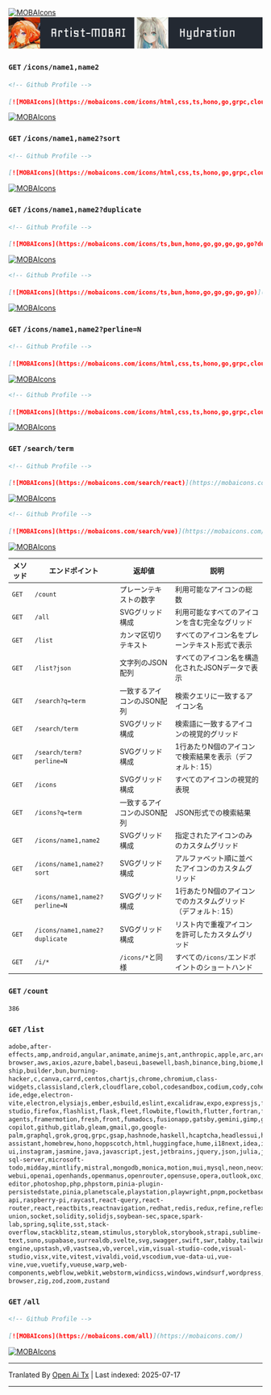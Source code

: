 ﻿
[![MOBAIcons](https://mobaicons.com/about)](https://mobaicons.com/)
[![MOBAIcons](https://raw.githubusercontent.com/Artist-MOBAI/MOBAIcons/main/./src/docs/image/author.svg)](https://mobaicons.com/)

<!-- [![APIステータス](https://img.shields.io/badge/API-Online-green)](https://mobaicons.com)
[![ライセンス](https://img.shields.io/badge/License-MIT-blue.svg)](./LICENSE)
[![GitHubスター](https://img.shields.io/github/stars/Artist-MOBAI/MOBAIcons)](https://github.com/Artist-MOBAI/MOBAIcons) -->

### `GET` `/icons/name1,name2`


```md
<!-- Github Profile -->

[![MOBAIcons](https://mobaicons.com/icons/html,css,ts,hono,go,grpc,cloudflare)](https://mobaicons.com/)
```

[![MOBAIcons](https://mobaicons.com/icons/html,css,ts,hono,go,grpc,cloudflare)](https://mobaicons.com/)

### `GET` `/icons/name1,name2?sort`

```md
<!-- Github Profile -->

[![MOBAIcons](https://mobaicons.com/icons/html,css,ts,hono,go,grpc,cloudflare?sort)](https://mobaicons.com/)
```

[![MOBAIcons](https://mobaicons.com/icons/html,css,ts,hono,go,grpc,cloudflare?sort)](https://mobaicons.com/)

### `GET` `/icons/name1,name2?duplicate`

```md
<!-- Github Profile -->

[![MOBAIcons](https://mobaicons.com/icons/ts,bun,hono,go,go,go,go,go?duplicate)](https://mobaicons.com/)
```

[![MOBAIcons](https://mobaicons.com/icons/ts,bun,hono,go,go,go,go,go?duplicate)](https://mobaicons.com/)

```md
<!-- Github Profile -->

[![MOBAIcons](https://mobaicons.com/icons/ts,bun,hono,go,go,go,go,go)](https://mobaicons.com/)
```

[![MOBAIcons](https://mobaicons.com/icons/ts,bun,hono,go,go,go,go,go)](https://mobaicons.com/)

### `GET` `/icons/name1,name2?perline=N`

```md
<!-- Github Profile -->

[![MOBAIcons](https://mobaicons.com/icons/html,css,ts,hono,go,grpc,cloudflare,bun,js,astro,preact,react,vue,trpc?perline=7)](https://mobaicons.com/)
```

[![MOBAIcons](https://mobaicons.com/icons/html,css,ts,hono,go,grpc,cloudflare,bun,js,astro,preact,react,vue,trpc?perline=7)](https://mobaicons.com/)

```md
<!-- Github Profile -->

[![MOBAIcons](https://mobaicons.com/icons/html,css,ts,hono,go,grpc,cloudflare,bun,js,astro,preact,react,vue,trpc?perline=10)](https://mobaicons.com/)
```

[![MOBAIcons](https://mobaicons.com/icons/html,css,ts,hono,go,grpc,cloudflare,bun,js,astro,preact,react,vue,trpc?perline=10)](https://mobaicons.com/)

### `GET` `/search/term`

```md
<!-- Github Profile -->

[![MOBAIcons](https://mobaicons.com/search/react)](https://mobaicons.com/)
```

[![MOBAIcons](https://mobaicons.com/search/react)](https://mobaicons.com/)

```md
<!-- Github Profile -->

[![MOBAIcons](https://mobaicons.com/search/vue)](https://mobaicons.com/)
```
[![MOBAIcons](https://mobaicons.com/search/vue)](https://mobaicons.com/)

| メソッド | エンドポイント                  | 返却値                     | 説明                                              |
| ------ | ------------------------------ | --------------------------- | ------------------------------------------------- |
| `GET`  | `/count`                       | プレーンテキストの数字      | 利用可能なアイコンの総数                          |
| `GET`  | `/all`                         | SVGグリッド構成            | 利用可能なすべてのアイコンを含む完全なグリッド    |
| `GET`  | `/list`                        | カンマ区切りテキスト        | すべてのアイコン名をプレーンテキスト形式で表示   |
| `GET`  | `/list?json`                   | 文字列のJSON配列           | すべてのアイコン名を構造化されたJSONデータで表示 |
| `GET`  | `/search?q=term`               | 一致するアイコンのJSON配列 | 検索クエリに一致するアイコン名                    |
| `GET`  | `/search/term`                 | SVGグリッド構成            | 検索語に一致するアイコンの視覚的グリッド          |
| `GET`  | `/search/term?perline=N`       | SVGグリッド構成            | 1行あたりN個のアイコンで検索結果を表示（デフォルト: 15） |
| `GET`  | `/icons`                       | SVGグリッド構成            | すべてのアイコンの視覚的表現                      |
| `GET`  | `/icons?q=term`                | 一致するアイコンのJSON配列 | JSON形式での検索結果                              |
| `GET`  | `/icons/name1,name2`           | SVGグリッド構成            | 指定されたアイコンのみのカスタムグリッド          |
| `GET`  | `/icons/name1,name2?sort`      | SVGグリッド構成            | アルファベット順に並べたアイコンのカスタムグリッド|
| `GET`  | `/icons/name1,name2?perline=N` | SVGグリッド構成            | 1行あたりN個のアイコンでのカスタムグリッド（デフォルト: 15） |
| `GET`  | `/icons/name1,name2?duplicate` | SVGグリッド構成            | リスト内で重複アイコンを許可したカスタムグリッド  |
| `GET`  | `/i/*`                         | `/icons/*`と同様           | すべての`/icons/`エンドポイントのショートハンド   |

### `GET` `/count`


```text
386
```
### `GET` `/list`


```text
adobe,after-effects,amp,android,angular,animate,animejs,ant,anthropic,apple,arc,arch,asana,astro,auk-browser,aws,axios,azure,babel,baseui,basewell,bash,binance,bing,biome,bitwarden,blender,blitz,bluesky,bolt,bootstrap,brave,build-ship,builder,bun,burning-hacker,c,canva,carrd,centos,chartjs,chrome,chromium,class-widgets,classisland,clerk,cloudflare,cobol,codesandbox,codium,cody,cohere,color4bg,convex,cpp,crossplane,csharp,css,cursor,cypress,dailydev,daisyui,dart,debian,deepin,deepseek,dify,dioxus,directus,django,docker,docusaurus,dotenv,dotenvx,drizzle,dropbox,duckduckgo,eclipse-ide,edge,electron-vite,electron,elysiajs,ember,esbuild,eslint,excalidraw,expo,expressjs,facebook,fastapi,fastify,fedora,figma,firebase-studio,firefox,flashlist,flask,fleet,flowbite,flowith,flutter,fortran,foundation-agents,framermotion,fresh,front,fumadocs,fusionapp,gatsby,gemini,gimp,gin,git,github-copilot,github,gitlab,gleam,gmail,go,google-palm,graphql,grok,groq,grpc,gsap,hashnode,haskell,hcaptcha,headlessui,heroui,home-assistant,homebrew,hono,hoppscotch,html,huggingface,hume,i18next,idea,illustrator,indesign,inflection,infojobs,inlang,inspira-ui,instagram,jasmine,java,javascript,jest,jetbrains,jquery,json,julia,jwt,kernelsu,klpbbs,kortix,kotlin,krakenjs,kubernetes,labelstudio,laravel,legend,lightroom,linkedin,linux,lit,lmstudio,locofy,loom,lovart,lsposed,lua,lunacy,lynx,magisk,mantine,manus,mariadb,markdown,mastodon,matlab,matrix,mattermost,mcp,mdn,mediawiki,mermaid,messenger,mgx,microsoft-sql-server,microsoft-todo,midday,mintlify,mistral,mongodb,monica,motion,mui,mysql,neon,neovim,nestjs,netlify,nextjs,nextra,nitro,nodejs,notion,npm,nuxtjs,obs,obsidian,ollama,open-webui,openai,openhands,openmanus,openrouter,opensuse,opera,outlook,oxc,pandacss,parcel,payload,perplexity,photo-editor,photoshop,php,phpstorm,pinia-plugin-persistedstate,pinia,planetscale,playstation,playwright,pnpm,pocketbase,polar,poper,popos,postgresql,postman,powershell,powertoys,preact,premiere,prettier,prisma,pycharm,python,qt,qwen,qwik,r,radixui,railway,rapid-api,raspberry-pi,raycast,react-query,react-router,react,reactbits,reactnavigation,redhat,redis,redux,refine,reflex,refly,remix,remotion,replit,rider,rolldown,rowy,rspeedy,ruby,rubymine,rust,rxjs,safari,salvo,sass,scala,sequelize,shadcn,shiki,shopify,slack,smartteach-union,socket,solidity,solidjs,soybean-sec,space,spark-lab,spring,sqlite,sst,stack-overflow,stackblitz,steam,stimulus,storyblok,storybook,strapi,sublime-text,suno,supabase,surrealdb,svelte,svg,swagger,swift,swr,tabby,tailwindcss,tamagui,tanstack,taro,tauri,tensorflow,terraform,threejs,tina,tldraw,tor,trpc,turbo,turbopack,turso,twilio,typegpu,typeorm,typescript,typesense,ubuntu,udacity,uiverse,unity,unocss,unreal-engine,upstash,v0,vastsea,vb,vercel,vim,visual-studio-code,visual-studio,visx,vite,vitest,vivaldi,void,vscodium,vue-data-ui,vue-vine,vue,vuetify,vueuse,warp,web-components,webflow,webkit,webstorm,windicss,windows,windsurf,wordpress,workos,xai,xcode,xbox,xd,yarn,ygeeker,zed,zen-browser,zig,zod,zoom,zustand
```
### `GET` `/all`


```md
<!-- Github Profile -->

[![MOBAIcons](https://mobaicons.com/all)](https://mobaicons.com/)
```

[![MOBAIcons](https://mobaicons.com/all)](https://mobaicons.com/)



---


Tranlated By [Open Ai Tx](https://github.com/OpenAiTx/OpenAiTx) | Last indexed: 2025-07-17


---
